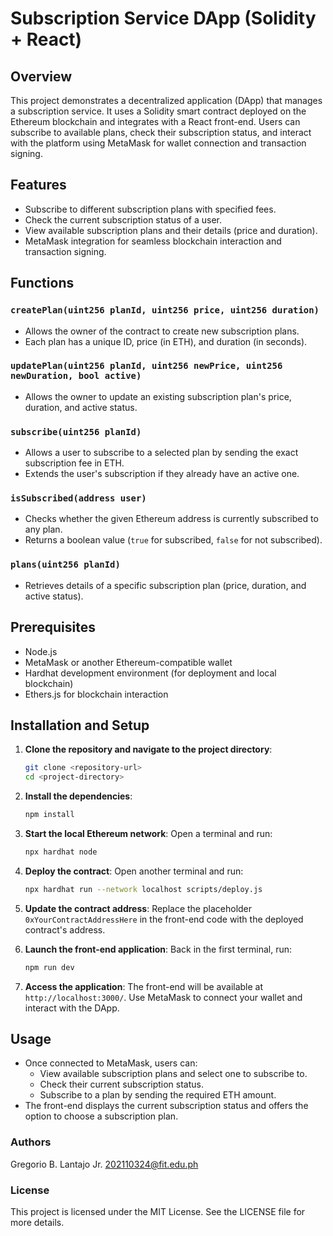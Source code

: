 # Subscription Service DApp (Solidity + React)

## Overview
This project demonstrates a decentralized application (DApp) that manages a subscription service. It uses a Solidity smart contract deployed on the Ethereum blockchain and integrates with a React front-end. Users can subscribe to available plans, check their subscription status, and interact with the platform using MetaMask for wallet connection and transaction signing.

## Features
- Subscribe to different subscription plans with specified fees.
- Check the current subscription status of a user.
- View available subscription plans and their details (price and duration).
- MetaMask integration for seamless blockchain interaction and transaction signing.

## Functions

### `createPlan(uint256 planId, uint256 price, uint256 duration)`
- Allows the owner of the contract to create new subscription plans.
- Each plan has a unique ID, price (in ETH), and duration (in seconds).

### `updatePlan(uint256 planId, uint256 newPrice, uint256 newDuration, bool active)`
- Allows the owner to update an existing subscription plan's price, duration, and active status.

### `subscribe(uint256 planId)`
- Allows a user to subscribe to a selected plan by sending the exact subscription fee in ETH.
- Extends the user's subscription if they already have an active one.

### `isSubscribed(address user)`
- Checks whether the given Ethereum address is currently subscribed to any plan.
- Returns a boolean value (`true` for subscribed, `false` for not subscribed).

### `plans(uint256 planId)`
- Retrieves details of a specific subscription plan (price, duration, and active status).

## Prerequisites
- Node.js
- MetaMask or another Ethereum-compatible wallet
- Hardhat development environment (for deployment and local blockchain)
- Ethers.js for blockchain interaction

## Installation and Setup

1. **Clone the repository and navigate to the project directory**:
   ```bash
   git clone <repository-url>
   cd <project-directory>
   ```

2. **Install the dependencies**:
   ```bash
   npm install
   ```

3. **Start the local Ethereum network**:
   Open a terminal and run:
   ```bash
   npx hardhat node
   ```

4. **Deploy the contract**:
   Open another terminal and run:
   ```bash
   npx hardhat run --network localhost scripts/deploy.js
   ```

5. **Update the contract address**:
   Replace the placeholder `0xYourContractAddressHere` in the front-end code with the deployed contract's address.

6. **Launch the front-end application**:
   Back in the first terminal, run:
   ```bash
   npm run dev
   ```

7. **Access the application**:
   The front-end will be available at `http://localhost:3000/`. Use MetaMask to connect your wallet and interact with the DApp.

## Usage
- Once connected to MetaMask, users can:
  - View available subscription plans and select one to subscribe to.
  - Check their current subscription status.
  - Subscribe to a plan by sending the required ETH amount.
- The front-end displays the current subscription status and offers the option to choose a subscription plan.

### Authors
Gregorio B. Lantajo Jr.
202110324@fit.edu.ph

### License
This project is licensed under the MIT License. See the LICENSE file for more details.
